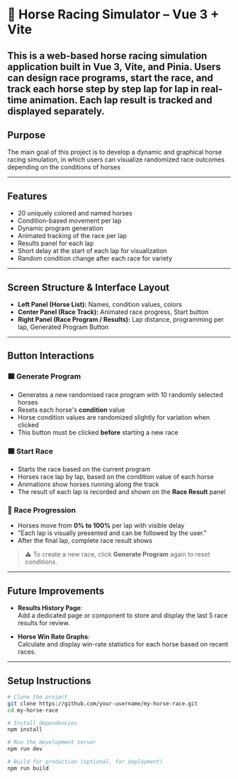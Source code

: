 # 🐎 Horse Racing Simulator – Vue 3 + Vite 

This is a web-based horse racing simulation application built in Vue 3, Vite, and Pinia.
Users can design race programs, start the race, and track each horse step by step lap for lap in real-time animation. Each lap result is tracked and displayed separately.
---
## Purpose

The main goal of this project is to develop a dynamic and graphical horse racing simulation, in which users can visualize randomized race outcomes depending on the conditions of horses

---


## Features

- 20 uniquely colored and named horses
- Condition-based movement per lap
- Dynamic program generation
- Animated tracking of the race per lap
- Results panel for each lap
- Short delay at the start of each lap for visualization
- Random condition change after each race for variety

---
## Screen Structure & Interface Layout

- **Left Panel (Horse List):** Names, condition values, colors
- **Center Panel (Race Track):** Animated race progress, Start button
- **Right Panel (Race Program / Results):** Lap distance, programming per lap, Generated Program Button

-----

## Button Interactions

### 🟦 Generate Program
- Generates a new randomised race program with 10 randomly selected horses
- Resets each horse's **condition** value
- Horse condition values are randomized slightly for variation when clicked
- This button must be clicked **before** starting a new race

### 🟩 Start Race
- Starts the race based on the current program
- Horses race lap by lap, based on the condition value of each horse
- Animations show horses running along the track
- The result of each lap is recorded and shown on the **Race Result** panel

### 🔁 Race Progression
- Horses move from **0% to 100%** per lap with visible delay
- "Each lap is visually presented and can be followed by the user."
- After the final lap, complete race result shows
> ⚠️ To create a new race, click **Generate Program** again to reset conditions.

-----------
## Future Improvements

- **Results History Page**:  
  Add a dedicated page or component to store and display the last 5 race results for review.

-  **Horse Win Rate Graphs**:  
  Calculate and display win-rate statistics for each horse based on recent races.

---

## Setup Instructions

```bash
# Clone the project
git clone https://github.com/your-username/my-horse-race.git
cd my-horse-race

# Install dependencies
npm install

# Run the development server
npm run dev

# Build for production (optional, for deployment)
npm run build

